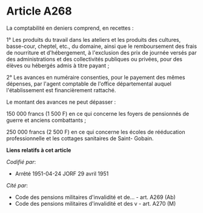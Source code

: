 # Article A268

La comptabilité en deniers comprend, en recettes :

1° Les produits du travail dans les ateliers et les produits des cultures, basse-cour, cheptel, etc., du domaine, ainsi que
le remboursement des frais de nourriture et d'hébergement, à l'exclusion des prix de journée versés par des administrations
et des collectivités publiques ou privées, pour des élèves ou hébergés admis à titre payant ;

2° Les avances en numéraire consenties, pour le payement des mêmes dépenses, par l'agent comptable de l'office départemental
auquel l'établissement est financièrement rattaché.

Le montant des avances ne peut dépasser :

150 000 francs (1 500 F) en ce qui concerne les foyers de pensionnés de guerre et anciens combattants ;

250 000 francs (2 500 F) en ce qui concerne les écoles de rééducation professionnelle et les cottages sanitaires de Saint-
Gobain.

**Liens relatifs à cet article**

_Codifié par_:

  - Arrêté 1951-04-24 JORF 29 avril 1951

_Cité par_:

  - Code des pensions militaires d'invalidité et de... - art. A269 (Ab)
  - Code des pensions militaires d'invalidité et des v - art. A270 (M)
